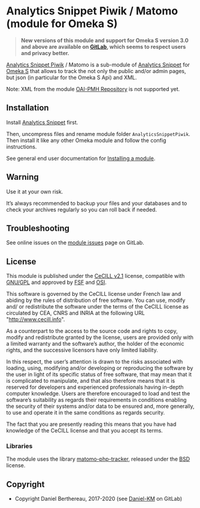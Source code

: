 Analytics Snippet Piwik / Matomo (module for Omeka S)
=====================================================

> __New versions of this module and support for Omeka S version 3.0 and above
> are available on [GitLab], which seems to respect users and privacy better.__

[Analytics Snippet Piwik] / Matomo is a sub-module of [Analytics Snippet] for [Omeka S]
that allows to track the not only the public and/or admin pages, but json (in
particular for the Omeka S Api) and XML.

Note: XML from the module [OAI-PMH Repository] is not supported yet.


Installation
------------

Install [Analytics Snippet] first.

Then, uncompress files and rename module folder `AnalyticsSnippetPiwik`. Then
install it like any other Omeka module and follow the config instructions.

See general end user documentation for [Installing a module].


Warning
-------

Use it at your own risk.

It’s always recommended to backup your files and your databases and to check
your archives regularly so you can roll back if needed.


Troubleshooting
---------------

See online issues on the [module issues] page on GitLab.


License
-------

This module is published under the [CeCILL v2.1] license, compatible with
[GNU/GPL] and approved by [FSF] and [OSI].

This software is governed by the CeCILL license under French law and abiding by
the rules of distribution of free software. You can use, modify and/ or
redistribute the software under the terms of the CeCILL license as circulated by
CEA, CNRS and INRIA at the following URL "http://www.cecill.info".

As a counterpart to the access to the source code and rights to copy, modify and
redistribute granted by the license, users are provided only with a limited
warranty and the software’s author, the holder of the economic rights, and the
successive licensors have only limited liability.

In this respect, the user’s attention is drawn to the risks associated with
loading, using, modifying and/or developing or reproducing the software by the
user in light of its specific status of free software, that may mean that it is
complicated to manipulate, and that also therefore means that it is reserved for
developers and experienced professionals having in-depth computer knowledge.
Users are therefore encouraged to load and test the software’s suitability as
regards their requirements in conditions enabling the security of their systems
and/or data to be ensured and, more generally, to use and operate it in the same
conditions as regards security.

The fact that you are presently reading this means that you have had knowledge
of the CeCILL license and that you accept its terms.

### Libraries

The module uses the library [matomo-php-tracker], released under the [BSD]
license.


Copyright
---------

* Copyright Daniel Berthereau, 2017-2020 (see [Daniel-KM] on GitLab)


[Analytics Snippet Piwik]: https://gitlab.com/Daniel-KM/Omeka-S-module-AnalyticsSnippetPiwik
[Analytics Snippet]: https://gitlab.com/Daniel-KM/Omeka-S-module-AnalyticsSnippet
[OAI-PMH Repository]: https://github.com/biblibre/omeka-s-module-OaiPmhRepository
[Omeka S]: https://omeka.org/s
[Installing a module]: http://dev.omeka.org/docs/s/user-manual/modules/#installing-modules
[module issues]: https://gitlab.com/Daniel-KM/Omeka-S-module-AnalyticsSnippetPiwik/-/issues
[CeCILL v2.1]: https://www.cecill.info/licences/Licence_CeCILL_V2.1-en.html
[GNU/GPL]: https://www.gnu.org/licenses/gpl-3.0.html
[FSF]: https://www.fsf.org
[OSI]: http://opensource.org
[matomo-php-tracker]: https://github.com/matomo-org/matomo-php-tracker
[BSD]: http://www.opensource.org/licenses/bsd-license.php
[GitLab]: https://gitlab.com/Daniel-KM
[Daniel-KM]: https://gitlab.com/Daniel-KM "Daniel Berthereau"
